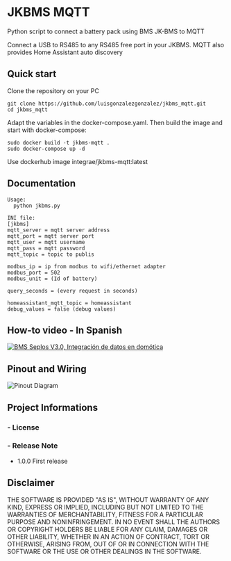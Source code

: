 
JKBMS MQTT
=============

Python script to connect a battery pack using BMS JK-BMS to MQTT

Connect a USB to RS485 to any RS485 free port in your JKBMS.
MQTT also provides Home Assistant auto discovery


Quick start
-------------

Clone the repository on your PC
```text
git clone https://github.com/luisgonzalezgonzalez/jkbms_mqtt.git
cd jkbms_mqtt
```

Adapt the variables in the docker-compose.yaml. Then build the image and start with docker-compose:

```text
sudo docker build -t jkbms-mqtt .
sudo docker-compose up -d
```


Use dockerhub image integrae/jkbms-mqtt:latest

Documentation
-------------

```text
Usage:  
  python jkbms.py 

INI file:  
[jkbms]
mqtt_server = mqtt server address
mqtt_port = mqtt server port
mqtt_user = mqtt username
mqtt_pass = mqtt password
mqtt_topic = topic to publis

modbus_ip = ip from modbus to wifi/ethernet adapter
modbus_port = 502
modbus_unit = (Id of battery)

query_seconds = (every request in seconds)

homeassistant_mqtt_topic = homeassistant
debug_values = false (debug values)
```

How-to video - In Spanish
-------------------------

[![BMS Seplos V3.0, Integración de datos en domótica](http://img.youtube.com/vi/O0Yg4UXV4d0/0.jpg)](https://youtu.be/O0Yg4UXV4d0 "Home Assistant + JK BMS: Monitorea tu batería fácilmente")

Pinout and Wiring
-----------------

![Pinout Diagram](img/pinout.jpeg)


Project Informations
--------------------


### - License

### - Release Note

* 1.0.0 First release

Disclaimer
----------

THE SOFTWARE IS PROVIDED "AS IS", WITHOUT WARRANTY OF ANY KIND, EXPRESS OR IMPLIED, INCLUDING BUT NOT LIMITED TO THE WARRANTIES OF MERCHANTABILITY, FITNESS FOR A PARTICULAR PURPOSE AND NONINFRINGEMENT.
IN NO EVENT SHALL THE AUTHORS OR COPYRIGHT HOLDERS BE LIABLE FOR ANY CLAIM, DAMAGES OR OTHER LIABILITY, WHETHER IN AN ACTION OF CONTRACT, TORT OR OTHERWISE, ARISING FROM, OUT OF OR IN CONNECTION WITH THE SOFTWARE OR THE USE OR OTHER DEALINGS IN THE SOFTWARE.

